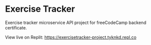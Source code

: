 # Exercise Tracker

Exercise tracker microservice API project for freeCodeCamp backend certificate. 

View live on Replit: https://exercisetracker-project.tyknkd.repl.co